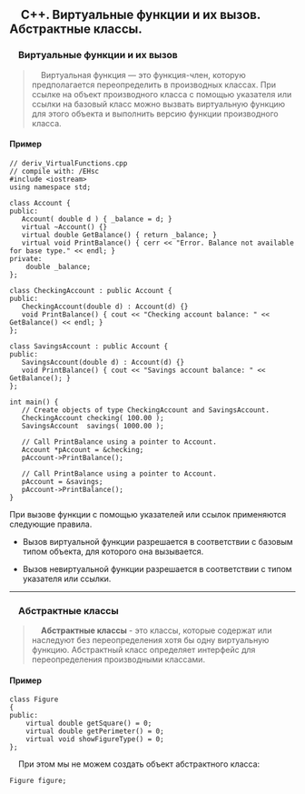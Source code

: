 ## &nbsp;&nbsp;&nbsp;&nbsp;С++. Виртуальные функции и их вызов. Абстрактные классы.
### &nbsp;&nbsp;&nbsp;&nbsp;Виртуальные функции и их вызов
>&nbsp;&nbsp;&nbsp;&nbsp;Виртуальная функция — это функция-член, которую предполагается переопределить в производных классах. При ссылке на объект производного класса с помощью указателя или ссылки на базовый класс можно вызвать виртуальную функцию для этого объекта и выполнить версию функции производного класса.  
#### Пример
```
// deriv_VirtualFunctions.cpp
// compile with: /EHsc
#include <iostream>
using namespace std;

class Account {
public:
   Account( double d ) { _balance = d; }
   virtual ~Account() {}
   virtual double GetBalance() { return _balance; }
   virtual void PrintBalance() { cerr << "Error. Balance not available for base type." << endl; }
private:
    double _balance;
};

class CheckingAccount : public Account {
public:
   CheckingAccount(double d) : Account(d) {}
   void PrintBalance() { cout << "Checking account balance: " << GetBalance() << endl; }
};

class SavingsAccount : public Account {
public:
   SavingsAccount(double d) : Account(d) {}
   void PrintBalance() { cout << "Savings account balance: " << GetBalance(); }
};

int main() {
   // Create objects of type CheckingAccount and SavingsAccount.
   CheckingAccount checking( 100.00 );
   SavingsAccount  savings( 1000.00 );

   // Call PrintBalance using a pointer to Account.
   Account *pAccount = &checking;
   pAccount->PrintBalance();

   // Call PrintBalance using a pointer to Account.
   pAccount = &savings;
   pAccount->PrintBalance();
}
```
При вызове функции с помощью указателей или ссылок применяются следующие правила.  

+ Вызов виртуальной функции разрешается в соответствии с базовым типом объекта, для которого она вызывается.  

+ Вызов невиртуальной функции разрешается в соответствии с типом указателя или ссылки.  

---

### &nbsp;&nbsp;&nbsp;&nbsp;Абстрактные классы

>&nbsp;&nbsp;&nbsp;&nbsp;**Абстрактные классы** - это классы, которые содержат или наследуют без переопределения хотя бы одну виртуальную функцию. Абстрактный класс определяет интерфейс для переопределения производными классами.
#### Пример

```
class Figure
{
public:
    virtual double getSquare() = 0;
    virtual double getPerimeter() = 0;
    virtual void showFigureType() = 0;
};
```
&nbsp;&nbsp;&nbsp;&nbsp;При этом мы не можем создать объект абстрактного класса:
```
Figure figure;
```
